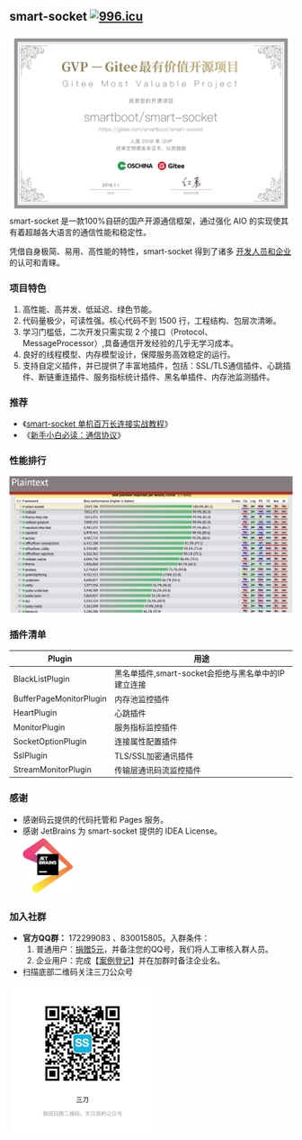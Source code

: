 ## smart-socket [![996.icu](https://img.shields.io/badge/link-996.icu-red.svg)](https://996.icu) 
![](gvp.png)
smart-socket 是一款100%自研的国产开源通信框架，通过强化 AIO 的实现使其有着超越各大语言的通信性能和稳定性。

凭借自身极简、易用、高性能的特性，smart-socket 得到了诸多 [开发人员和企业](https://www.yuque.com/smartboot/smart-socket/users) 的认可和青睐。

### 项目特色
1. 高性能、高并发、低延迟、绿色节能。
2. 代码量极少，可读性强。核心代码不到 1500 行，工程结构、包层次清晰。
3. 学习门槛低，二次开发只需实现 2 个接口（Protocol、MessageProcessor）,具备通信开发经验的几乎无学习成本。
4. 良好的线程模型、内存模型设计，保障服务高效稳定的运行。
5. 支持自定义插件，并已提供了丰富地插件，包括：SSL/TLS通信插件、心跳插件、断链重连插件、服务指标统计插件、黑名单插件、内存池监测插件。

### 推荐
- 《[smart-socket 单机百万长连接实战教程](https://mp.weixin.qq.com/s/l_IBSBI6SAY4FmomwLFa-Q)》
- 《[新手小白必读：通信协议](https://mp.weixin.qq.com/s/2w9C8CQvhOXZsLEOd6Gzww)》

### 性能排行
![输入图片说明](image.png)

### 插件清单
| Plugin | 用途 |
|---|---|
|BlackListPlugin|黑名单插件,smart-socket会拒绝与黑名单中的IP建立连接|
|BufferPageMonitorPlugin|内存池监控插件|
|HeartPlugin|心跳插件|
|MonitorPlugin|服务指标监控插件|
|SocketOptionPlugin|连接属性配置插件|
|SslPlugin|TLS/SSL加密通讯插件|
|StreamMonitorPlugin|传输层通讯码流监控插件|

### 感谢
- 感谢码云提供的代码托管和 Pages 服务。
- 感谢 JetBrains 为 smart-socket 提供的 IDEA License。     
    <a href="https://www.jetbrains.com/?from=smart-socket"><img src="jetbrains.png" width="20%" height="20%"/></a>

### 加入社群

- **官方QQ群：** 172299083 、830015805。入群条件：
  1. 普通用户：[捐赠5元](https://www.yuque.com/smartboot/smart-socket/donation#cbPHp)，并备注您的QQ号，我们将人工审核入群人员。
  2. 企业用户：完成【[案例登记](https://gitee.com/smartboot/smart-socket/issues/IHV69)】并在加群时备注企业名。
- 扫描底部二维码关注三刀公众号

​	<img src="wx.jpg" width="50%" height="50%"/>